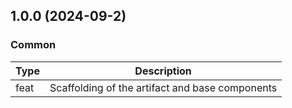 ## 1.0.0 (2024-09-2)

### Common

| Type | Description                                     |
|------|-------------------------------------------------|
| feat | Scaffolding of the artifact and base components |
